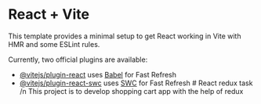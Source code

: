 # React + Vite

This template provides a minimal setup to get React working in Vite with HMR and some ESLint rules.

Currently, two official plugins are available:

- [@vitejs/plugin-react](https://github.com/vitejs/vite-plugin-react/blob/main/packages/plugin-react/README.md) uses [Babel](https://babeljs.io/) for Fast Refresh
- [@vitejs/plugin-react-swc](https://github.com/vitejs/vite-plugin-react-swc) uses [SWC](https://swc.rs/) for Fast Refresh
#   R e a c t   r e d u x   t a s k   / n   T h i s   p r o j e c t   i s   t o   d e v e l o p   s h o p p i n g   c a r t   a p p   w i t h   t h e   h e l p   o f   r e d u x    
 